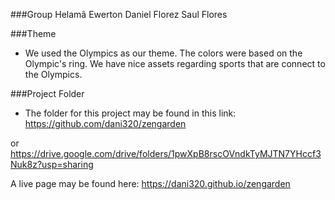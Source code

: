 ###Group
Helamã Ewerton
Daniel Florez
Saul Flores

###Theme
- We used the Olympics as our theme. The colors were based on the Olympic's ring. 
We have nice assets regarding sports that are connect to the Olympics.

###Project Folder
- The folder for this project may be found in this link:
 https://github.com/dani320/zengarden

or https://drive.google.com/drive/folders/1pwXpB8rscOVndkTyMJTN7YHccf3Nuk8z?usp=sharing

A live page may be found here:
https://dani320.github.io/zengarden